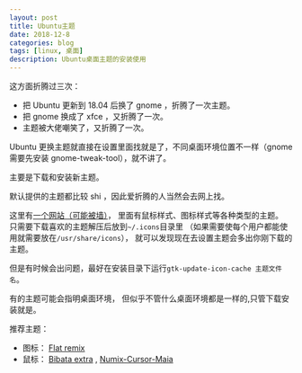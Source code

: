 ```yaml
---
layout: post
title: Ubuntu主题
date: 2018-12-8
categories: blog
tags: [linux, 桌面]
description: Ubuntu桌面主题的安装使用
---
```


这方面折腾过三次：
- 把 Ubuntu 更新到 18.04 后换了 gnome ，折腾了一次主题。
- 把 gnome 换成了 xfce ，又折腾了一次。
- 主题被大佬嘲笑了，又折腾了一次。

Ubuntu 更换主题就直接在设置里面找就是了，不同桌面环境位置不一样（gnome 需要先安装 gnome-tweak-tool），就不讲了。

主要是下载和安装新主题。

默认提供的主题都比较 shi ，因此爱折腾的人当然会去网上找。

这里有[一个网站（可能被墙）](https://www.gnome-look.org/)，
里面有鼠标样式、图标样式等各种类型的主题。
只需要下载喜欢的主题解压后放到`~/.icons`目录里
（如果需要使每个用户都能使用就需要放在`/usr/share/icons`），
就可以发现现在去设置主题会多出你刚下载的主题。

但是有时候会出问题，最好在安装目录下运行`gtk-update-icon-cache 主题文件名`。

有的主题可能会指明桌面环境，
但似乎不管什么桌面环境都是一样的,只管下载安装就是。

推荐主题：
- 图标： [Flat remix](/Files/Flat-Remix-Dark.tar)
- 鼠标： [Bibata extra](/Files/Bibata.tar) , [Numix-Cursor-Maia](/Files/Numix-Cursor-Maia.tar)
